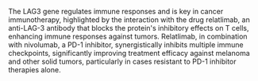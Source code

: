 The LAG3 gene regulates immune responses and is key in cancer immunotherapy, highlighted by the interaction with the drug relatlimab, an anti-LAG-3 antibody that blocks the protein's inhibitory effects on T cells, enhancing immune responses against tumors. Relatlimab, in combination with nivolumab, a PD-1 inhibitor, synergistically inhibits multiple immune checkpoints, significantly improving treatment efficacy against melanoma and other solid tumors, particularly in cases resistant to PD-1 inhibitor therapies alone.